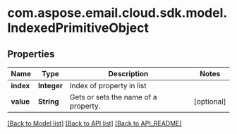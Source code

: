 
# com.aspose.email.cloud.sdk.model.IndexedPrimitiveObject

## Properties
Name | Type | Description | Notes
------------ | ------------- | ------------- | -------------
**index** | **Integer** | Index of property in list | 
**value** | **String** | Gets or sets the name of a property. |  [optional]


[[Back to Model list]](API_README.md#documentation-for-models) [[Back to API list]](API_README.md#documentation-for-api-endpoints) [[Back to API_README]](API_README.md)

